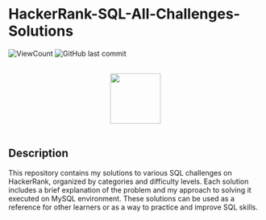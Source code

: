 # HackerRank-SQL-All-Challenges-Solutions
![ViewCount](https://views.whatilearened.today/views/github/kumod007/HackerRank-SQL-All-Challenges-Solutions.svg?cache=remove)
![GitHub last commit](https://img.shields.io/github/last-commit/kumod007/HackerRank-SQL-All-Challenges-Solutions?style=flat)

<p align="center">  
	<br>
	<a href="https://www.hackerrank.com/Thomas_George_T">
        <img height=100 src="https://hrcdn.net/community-frontend/assets/brand/logo-new-white-green-a5cb16e0ae.svg"> 
    </a>
    <br>
    <br>
</p>

## Description
This repository contains my solutions to various SQL challenges on HackerRank, organized by categories and difficulty levels. 
Each solution includes a brief explanation of the problem and my approach to solving it executed on MySQL environment.
These solutions can be used as a reference for other learners or as a way to practice and improve SQL skills.


